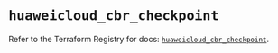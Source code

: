 # `huaweicloud_cbr_checkpoint`

Refer to the Terraform Registry for docs: [`huaweicloud_cbr_checkpoint`](https://registry.terraform.io/providers/huaweicloud/huaweicloud/1.71.1/docs/resources/cbr_checkpoint).
